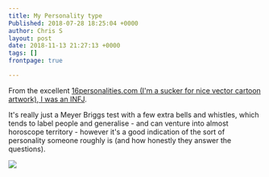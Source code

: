 ```yaml
---
title: My Personality type
Published: 2018-07-28 18:25:04 +0000
author: Chris S
layout: post
date: 2018-11-13 21:27:13 +0000
tags: []
frontpage: true

---
```

From the excellent [16personalities.com (I'm a sucker for nice vector cartoon artwork), I was an INFJ](https://www.16personalities.com/infj-personality). 

It's really just a Meyer Briggs test with a few extra bells and whistles, which tends to label people and generalise - and can venture into almost horoscope territory - however it's a good indication of the sort of personality someone roughly is (and how honestly they answer the questions).

![](/assets/personality.png)
